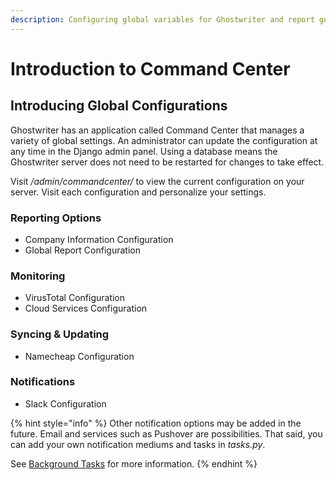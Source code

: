 ```yaml
---
description: Configuring global variables for Ghostwriter and report generation
---
```


# Introduction to Command Center

## Introducing Global Configurations

Ghostwriter has an application called Command Center that manages a variety of global settings. An administrator can update the configuration at any time in the Django admin panel. Using a database means the Ghostwriter server does not need to be restarted for changes to take effect.

Visit _/admin/commandcenter/_ to view the current configuration on your server. Visit each configuration and personalize your settings.

### Reporting Options

* Company Information Configuration
* Global Report Configuration

### Monitoring

* VirusTotal Configuration
* Cloud Services Configuration

### Syncing & Updating

* Namecheap Configuration

### Notifications

* Slack Configuration

{% hint style="info" %}
Other notification options may be added in the future. Email and services such as Pushover are possibilities. That said, you can add your own notification mediums and tasks in _tasks.py_.

See [Background Tasks](../features/background-tasks/) for more information.
{% endhint %}



